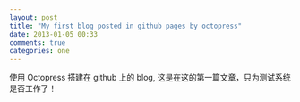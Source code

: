 ```yaml
---
layout: post
title: "My first blog posted in github pages by octopress"
date: 2013-01-05 00:33
comments: true
categories: one
---
```


使用 Octopress 搭建在 github 上的 blog, 这是在这的第一篇文章，只为测试系统是否工作了！